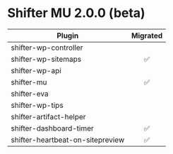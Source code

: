 # Shifter MU 2.0.0 (beta)

| Plugin                           |      Migrated      |
| -------------------------------- | :----------------: |
| shifter-wp-controller            |                    |
| shifter-wp-sitemaps              | :white_check_mark: |
| shifter-wp-api                   |                    |
| shifter-mu                       | :white_check_mark: |
| shifter-eva                      |                    |
| shifter-wp-tips                  |                    |
| shifter-artifact-helper          |                    |
| shifter-dashboard-timer          | :white_check_mark: |
| shifter-heartbeat-on-sitepreview | :white_check_mark: |
